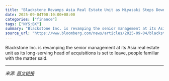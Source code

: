 ```yaml
---
title: "Blackstone Revamps Asia Real Estate Unit as Miyasaki Steps Down"
date: 2025-09-04T00:10:00+08:00
categories: ["finance"]
tags: ["NYS:BX"]
summary: "Blackstone Inc. is revamping the senior management at its Asia real estate unit as its long-serving head of acquisitions is set to leave, people familiar with the matter said."
source_url: "https://www.bloomberg.com/news/articles/2025-09-04/blackstone-revamps-asia-real-estate-unit-as-miyasaki-steps-down"
---
```


Blackstone Inc. is revamping the senior management at its Asia real estate unit as its long-serving head of acquisitions is set to leave, people familiar with the matter said.

---

*来源: [原文链接](https://www.bloomberg.com/news/articles/2025-09-04/blackstone-revamps-asia-real-estate-unit-as-miyasaki-steps-down)*
